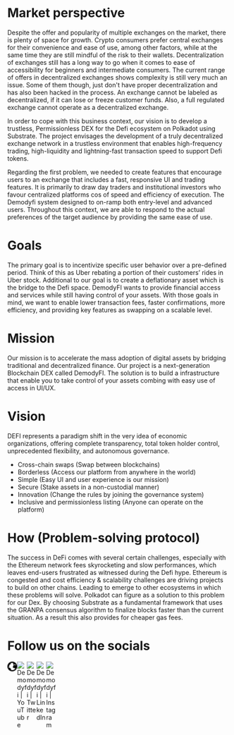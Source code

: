 

# Market perspective 
Despite the offer and popularity of multiple exchanges on the market, there is plenty of space for growth. Crypto consumers prefer central exchanges for their convenience and ease of use, among other factors, while at the same time they are still mindful of the risk to their wallets. Decentralization of exchanges still has a long way to go when it comes to ease of accessibility for beginners and intermediate consumers. The current range of offers in decentralized exchanges shows complexity is still very much an issue. Some of them though, just don't have proper decentralization and has also been hacked in the process. An exchange cannot be labeled as decentralized, if it can lose or freeze customer funds. Also, a full regulated exchange cannot operate as a decentralized exchange. 

In order to cope with this business context, our vision is to develop a trustless, Permissionless DEX for the Defi ecosystem on Polkadot using Substrate. The project envisages the development of a truly decentralized exchange network in a trustless environment that enables high-frequency trading, high-liquidity and lightning-fast transaction speed to support Defi tokens.

Regarding the first problem, we needed to create features that encourage users to an exchange that includes a fast, responsive UI and trading features. It is primarily to draw day traders and institutional investors who favour centralized platforms cos of speed and efficiency of execution. The Demodyfi system designed to on-ramp both entry-level and advanced users. Throughout this context, we are able to respond to the actual preferences of the target audience by providing the same ease of use. 

# Goals
The primary goal is to incentivize specific user behavior over a pre-defined period. Think of this as Uber rebating a portion of their customers’ rides in Uber stock. Additional to our goal is to create a deflationary asset which is the bridge to the Defi space. DemodyFI wants to provide financial access and services while still having control of your assets. With those goals in mind, we want to enable lower transaction fees, faster confirmations, more efficiency, and providing key features as swapping on a scalable level.

# Mission
Our mission is to accelerate the mass adoption of digital assets by bridging traditional and decentralized finance. Our project is a next-generation Blockchain DEX called DemodyFI. The solution is to build a infrastructure that enable you to take control of your assets combing with easy use of access in UI/UX. 

# Vision
DEFI represents a paradigm shift in the very idea of economic organizations, offering complete transparency, total token holder control, unprecedented flexibility, and autonomous governance.
- Cross-chain swaps (Swap between blockchains) 
- Borderless (Access our platform from anywhere in the world)
- Simple (Easy UI and user experience  is our mission)
- Secure (Stake assets in a non-custodial manner)
- Innovation (Change the rules by joining the governance system)
- Inclusive and permissionless listing (Anyone can operate on the platform)

# How (Problem-solving protocol)
 The success in DeFi comes with several certain challenges, especially with the Ethereum network fees skyrocketing and slow performances, which leaves end-users frustrated as witnessed during the Defi hype. Ethereum is congested and cost efficiency & scalability challenges are driving projects to build on other chains. Leading to emerge to other ecosystems in which these problems will solve. Polkadot can figure as a solution to this problem for our Dex. By choosing Substrate as a fundamental framework that uses the GRANPA consensus algorithm to finalize blocks faster than the current situation. As a result this also provides for cheaper gas fees.

# Follow us on the socials 

<a href="https://demodyfi.com" rel="nofollow"><img align="left" alt="codeSTACKr.com" width="22px" src="https://raw.githubusercontent.com/iconic/open-iconic/master/svg/globe.svg" style="max-width:100%;"></a>
<a href="https://youtube.com/demodyfi" rel="nofollow"><img align="left" alt="Demodyfi | YouTube" width="22px" src="https://camo.githubusercontent.com/6645c4c313a1f4f0032cd1c5e5fd0033417104a7a282fed4cafdca8ac2a1ab33/68747470733a2f2f63646e2e6a7364656c6976722e6e65742f6e706d2f73696d706c652d69636f6e734076332f69636f6e732f796f75747562652e737667" data-canonical-src="https://cdn.jsdelivr.net/npm/simple-icons@v3/icons/youtube.svg" style="max-width:100%;"></a>
<a href="https://twitter.com/Demodyfi" rel="nofollow"><img align="left" alt="Demodyfi | Twitter" width="22px" src="https://camo.githubusercontent.com/395dda360ae28377b7c3247581a88b20573883519c2be833cb64fbb37dcbcc1a/68747470733a2f2f63646e2e6a7364656c6976722e6e65742f6e706d2f73696d706c652d69636f6e734076332f69636f6e732f747769747465722e737667" data-canonical-src="https://cdn.jsdelivr.net/npm/simple-icons@v3/icons/twitter.svg" style="max-width:100%;"></a>
<a href="https://linkedin.com/in/Demodyfi" rel="nofollow"><img align="left" alt="Demodyfi | LinkedIn" width="22px" src="https://camo.githubusercontent.com/d659d2bac00c01b42bffbae84bdc121e828b8fecd5b4949ffa2575f5d9e4a371/68747470733a2f2f63646e2e6a7364656c6976722e6e65742f6e706d2f73696d706c652d69636f6e734076332f69636f6e732f6c696e6b6564696e2e737667" data-canonical-src="https://cdn.jsdelivr.net/npm/simple-icons@v3/icons/linkedin.svg" style="max-width:100%;"></a>
<a href="https://instagram.com/Demodyfi" rel="nofollow"><img align="left" alt="Demodyfi | Instagram" width="22px" src="https://camo.githubusercontent.com/c80f9763ed06d4ab9fbcc1a74b8b74cd95e4c7f82d3f1f70233994f236a0faeb/68747470733a2f2f63646e2e6a7364656c6976722e6e65742f6e706d2f73696d706c652d69636f6e734076332f69636f6e732f696e7374616772616d2e737667" data-canonical-src="https://cdn.jsdelivr.net/npm/simple-icons@v3/icons/instagram.svg" style="max-width:100%;"></a>

